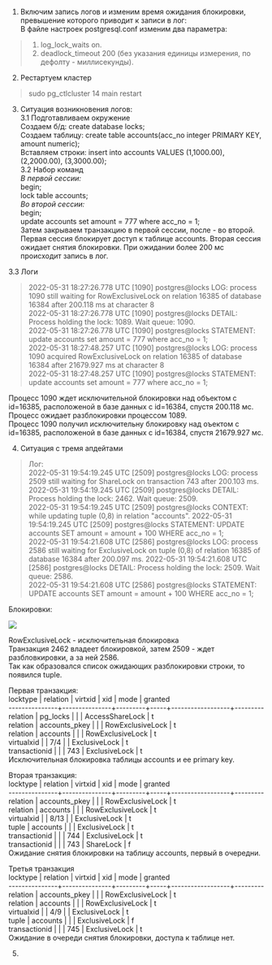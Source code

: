 1. Включим запись логов и изменим время ожидания блокировки, превышение которого приводит к записи в лог:    
В файле настроек postgresql.conf изменим два параметра:  
> 1) log_lock_waits on. 
> 2) deadlock_timeout 200 (без указания единицы измерения, по дефолту - миллисекунды). 
2. Рестартуем кластер     
> sudo pg_ctlcluster 14 main restart      
3. Ситуация возникновения логов:    
3.1 Подготавливаем окружение   
Создаем б/д: create database locks;  
Создаем таблицу: create table accounts(acc_no integer PRIMARY KEY, amount numeric);  
Вставляем строки: insert into accounts VALUES (1,1000.00), (2,2000.00), (3,3000.00);  
3.2 Набор команд     
<I>В первой сессии:</I>   
begin;       
lock table accounts;  
<I>Во второй сессии:</I>   
begin;  
update accounts set amount = 777 where acc_no = 1;  
Затем закрываем транзакцию в первой сессии, после - во второй.    
Первая сессия блокирует доступ к таблице accounts. Вторая сессия ожидает снятия блокировки. При ожидании более 200 мс происходит запись в лог.     

3.3 Логи      
> 2022-05-31 18:27:26.778 UTC [1090] postgres@locks LOG:  process 1090 still waiting for RowExclusiveLock on relation 16385 of database 16384 after 200.118 ms at character 8   
> 2022-05-31 18:27:26.778 UTC [1090] postgres@locks DETAIL:  Process holding the lock: 1089. Wait queue: 1090.    
> 2022-05-31 18:27:26.778 UTC [1090] postgres@locks STATEMENT:  update accounts set amount = 777 where acc_no = 1;     
> 2022-05-31 18:27:48.257 UTC [1090] postgres@locks LOG:  process 1090 acquired RowExclusiveLock on relation 16385 of database 16384 after 21679.927 ms at character 8   
> 2022-05-31 18:27:48.257 UTC [1090] postgres@locks STATEMENT:  update accounts set amount = 777 where acc_no = 1;

Процесс 1090 ждет исключительной блокировки над объектом c id=16385, расположеной в базе данных с id=16384, спустя 200.118 мс.    
Процесс ожидает разблокировки процессом 1089.     
Процесс 1090 получил исключительну блокировку над оъектом с id=16385, расположеной в базе данных с id=16384, спустя 21679.927 мс.    

4. Ситуация с тремя апдейтами  
> Лог:  
> 2022-05-31 19:54:19.245 UTC [2509] postgres@locks LOG:  process 2509 still waiting for ShareLock on transaction 743 after 200.103 ms.    
> 2022-05-31 19:54:19.245 UTC [2509] postgres@locks DETAIL:  Process holding the lock: 2462. Wait queue: 2509.  
> 2022-05-31 19:54:19.245 UTC [2509] postgres@locks CONTEXT:  while updating tuple (0,8) in relation "accounts". 
> 2022-05-31 19:54:19.245 UTC [2509] postgres@locks STATEMENT:  UPDATE accounts SET amount = amount + 100 WHERE acc_no = 1;  
> 2022-05-31 19:54:21.608 UTC [2586] postgres@locks LOG:  process 2586 still waiting for ExclusiveLock on tuple (0,8) of relation 16385 of database 16384 after 200.097 ms. 
> 2022-05-31 19:54:21.608 UTC [2586] postgres@locks DETAIL:  Process holding the lock: 2509. Wait queue: 2586.  
> 2022-05-31 19:54:21.608 UTC [2586] postgres@locks STATEMENT:  UPDATE accounts SET amount = amount + 100 WHERE acc_no = 1;        

Блокировки:     

<img src="https://github.com/kirill098/otus_homework/blob/main/%D0%94%D0%BE%D0%BC%D0%B0%D1%88%D0%BD%D1%8F%D1%8F%20%D1%80%D0%B0%D0%B1%D0%BE%D1%82%D0%B0%20%237/data/photo1.png"> 

  
 RowExclusiveLock - исключительная блокировка   
 Транзакция 2462 владеет блокировкой, затем 2509 - ждет разбловкировки, а за ней 2586.   
 Так как образовался список ожидающих разблокировки строки, то появился tuple.  
   
Первая транзакция:    
   locktype    |   relation    | virtxid | xid |       mode       | granted     
---------------+---------------+---------+-----+------------------+---------    
 relation      | pg_locks      |         |     | AccessShareLock  | t   
 relation      | accounts_pkey |         |     | RowExclusiveLock | t   
 relation      | accounts      |         |     | RowExclusiveLock | t   
 virtualxid    |               | 7/4     |     | ExclusiveLock    | t   
 transactionid |               |         | 743 | ExclusiveLock    | t   
 Исключительная блокировка таблицы accounts и ее primary key.  
    
 Вторая транзакция:   
   locktype    |   relation    | virtxid | xid |       mode       | granted       
---------------+---------------+---------+-----+------------------+---------    
 relation      | accounts_pkey |         |     | RowExclusiveLock | t   
 relation      | accounts      |         |     | RowExclusiveLock | t   
 virtualxid    |               | 8/13    |     | ExclusiveLock    | t  
 tuple         | accounts      |         |     | ExclusiveLock    | t     
 transactionid |               |         | 744 | ExclusiveLock    | t   
 transactionid |               |         | 743 | ShareLock        | f   
 Ожидание снятия блокировки на таблицу accounts, первый в очередни.  
   
 Третья транзакция       
    locktype    |   relation    | virtxid | xid |       mode       | granted   
---------------+---------------+---------+-----+------------------+---------  
 relation      | accounts_pkey |         |     | RowExclusiveLock | t   
 relation      | accounts      |         |     | RowExclusiveLock | t    
 virtualxid    |               | 4/9     |     | ExclusiveLock    | t   
 tuple         | accounts      |         |     | ExclusiveLock    | f     
 transactionid |               |         | 745 | ExclusiveLock    | t  
Ожидание в очереди снятия блокировки, доступа к таблице нет.     

5. 
